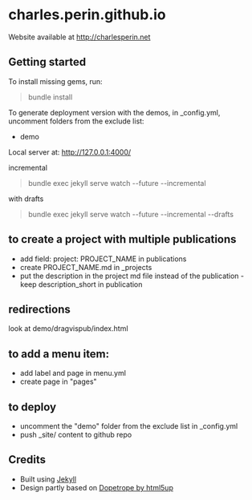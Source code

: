 # charles.perin.github.io

Website available at http://charlesperin.net

## Getting started

To install missing gems, run:
> bundle install

To generate deployment version with the demos, in \_config.yml, uncomment folders from the exclude list:
 - demo

Local server at: http://127.0.0.1:4000/

incremental
> bundle exec jekyll serve watch --future --incremental

with drafts
> bundle exec jekyll serve watch --future --incremental --drafts

## to create a project with multiple publications
- add field: project: PROJECT_NAME in publications
- create PROJECT_NAME.md in \_projects
- put the description in the project md file instead of the publication - keep description_short in publication

## redirections
look at demo/dragvispub/index.html

## to add a menu item:
- add label and page in menu.yml
- create page in "pages"

## to deploy
- uncomment the "demo" folder from the exclude list in \_config.yml
- push \_site/ content to github repo

## Credits

- Built using [Jekyll](https://jekyllrb.com/)
- Design partly based on [Dopetrope by html5up](https://html5up.net/dopetrope)
